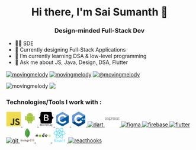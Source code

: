 <h1 align="center">Hi there, I'm Sai Sumanth 🌱</h1>
<h3 align="center">Design-minded Full-Stack Dev</h3>
<!-- <p align="left"> <a href="https://github.com/ryo-ma/github-profile-trophy"><img src="https://github-profile-trophy.vercel.app/?username=movingmelody" alt="movingmelody" /></a> </p> -->

- 👨‍💻 SDE
- 🔭 Currently designing Full-Stack Applications
- 🌱 I’m currently learning DSA & low-level programming
- 💬 Ask me about JS, Java, Design, DSA, Flutter

<p align="left">
<a href="https://twitter.com/MovingMelody" target="blank"><img align="center" src="https://cdn.jsdelivr.net/npm/simple-icons@3.0.1/icons/twitter.svg" alt="movingmelody" height="30" width="40" /></a>
<a href="https://www.linkedin.com/in/movingmelody/" target="blank"><img align="center" src="https://cdn.jsdelivr.net/npm/simple-icons@3.0.1/icons/linkedin.svg" alt="movingmelody" height="30" width="40" /></a>
<a href="https://dev.to/movingmelody" target="blank"><img align="center" src="https://d2fltix0v2e0sb.cloudfront.net/dev-black.png" alt="@movingmelody" height="30" width="40" /></a>
</p>
<p><img align="left" src="https://github-readme-stats.vercel.app/api/top-langs?username=movingmelody&show_icons=true&locale=en&layout=compact&title_color=ffffff&icon_color=bb2acf&text_color=daf7dc&bg_color=151515" alt="movingmelody" /></p>
<p>&nbsp;<img src="https://github-readme-stats.vercel.app/api?username=movingmelody&&show_icons=true&count_private=true&title_color=ffffff&icon_color=bb2acf&text_color=daf7dc&bg_color=151515">
</p>
<h3 align="left">Technologies/Tools I work with : </h3>

<p align="left">
  <a href="https://developer.mozilla.org/en-US/docs/Web/JavaScript" target="_blank"> <img src="https://raw.githubusercontent.com/devicons/devicon/master/icons/javascript/javascript-original.svg" alt="javascript" width="40" height="40"/> </a> <a href="https://developer.android.com" target="_blank"> <img src="https://raw.githubusercontent.com/devicons/devicon/master/icons/android/android-original-wordmark.svg" alt="android" width="40" height="40"/> </a> <a href="https://getbootstrap.com" target="_blank"> <img src="https://raw.githubusercontent.com/devicons/devicon/master/icons/bootstrap/bootstrap-plain-wordmark.svg" alt="bootstrap" width="40" height="40"/> </a> <a href="https://www.cprogramming.com/" target="_blank"> <img src="https://raw.githubusercontent.com/devicons/devicon/master/icons/c/c-original.svg" alt="c" width="40" height="40"/> </a> <a href="https://www.w3schools.com/cpp/" target="_blank"> <img src="https://raw.githubusercontent.com/devicons/devicon/master/icons/cplusplus/cplusplus-original.svg" alt="cplusplus" width="40" height="40"/> </a> <a href="https://dart.dev" target="_blank"> <img src="https://www.vectorlogo.zone/logos/dartlang/dartlang-icon.svg" alt="dart" width="40" height="40"/> </a> <a href="https://expressjs.com" target="_blank"> <img src="https://raw.githubusercontent.com/devicons/devicon/master/icons/express/express-original-wordmark.svg" alt="express" width="40" height="40"/> </a> <a href="https://www.figma.com/" target="_blank"> <img src="https://www.vectorlogo.zone/logos/figma/figma-icon.svg" alt="figma" width="40" height="40"/> </a> <a href="https://firebase.google.com/" target="_blank"> <img src="https://www.vectorlogo.zone/logos/firebase/firebase-icon.svg" alt="firebase" width="40" height="40"/> </a> <a href="https://flutter.dev" target="_blank"> <img src="https://www.vectorlogo.zone/logos/flutterio/flutterio-icon.svg" alt="flutter" width="40" height="40"/> </a> <a href="https://git-scm.com/" target="_blank"> <img src="https://www.vectorlogo.zone/logos/git-scm/git-scm-icon.svg" alt="git" width="40" height="40"/> </a>  <a href="https://www.mongodb.com/" target="_blank"> <img src="https://raw.githubusercontent.com/devicons/devicon/master/icons/mongodb/mongodb-original-wordmark.svg" alt="mongodb" width="40" height="40"/> </a> <a href="https://nodejs.org" target="_blank"> <img src="https://raw.githubusercontent.com/devicons/devicon/master/icons/nodejs/nodejs-original-wordmark.svg" alt="nodejs" width="40" height="40"/> </a>  <a href="https://reactjs.org/" target="_blank"> <img src="https://raw.githubusercontent.com/devicons/devicon/master/icons/react/react-original-wordmark.svg" alt="react" width="40" height="40"/> </a> <a href="https://reactjs.org/docs/hooks-intro.html" target="_blank"> <img src="https://miro.medium.com/max/768/1*0j4xd4B_o-jxiaM9QYqgWw.png" alt="reacthooks" width="40" height="40"/> </a>  </p>

